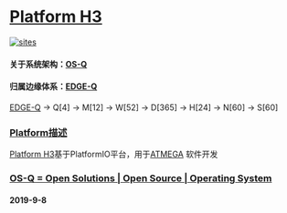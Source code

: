 ﻿# [Platform H3](https://github.com/OS-Q/H3)

[![sites](http://182.61.61.133/link/resources/OSQ.png)](http://www.OS-Q.com)

#### 关于系统架构：[OS-Q](https://github.com/OS-Q)
#### 归属边缘体系：[EDGE-Q](https://github.com/EDGE-Q)

[EDGE-Q](https://github.com/OS-Q/EDGE-Q) -> Q[4] -> M[12] -> W[52] -> D[365] -> H[24] -> N[60] -> S[60]

### [Platform描述](https://github.com/OS-Q/H3/wiki) 

[Platform H3](https://github.com/OS-Q/H3)基于PlatformIO平台，用于[ATMEGA](https://github.com/sochub/ATMEGA) 软件开发

### [OS-Q = Open Solutions | Open Source |  Operating System ](http://www.OS-Q.com/H3)
####  2019-9-8